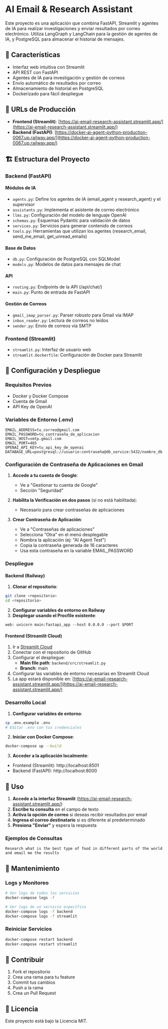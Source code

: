 # AI Email & Research Assistant

Este proyecto es una aplicación que combina FastAPI, Streamlit y agentes de IA para realizar investigaciones y enviar resultados por correo electrónico. Utiliza LangGraph y LangChain para la gestión de agentes de IA, y PostgreSQL para almacenar el historial de mensajes.

## 🌟 Características

- Interfaz web intuitiva con Streamlit
- API REST con FastAPI
- Agentes de IA para investigación y gestión de correos
- Envío automático de resultados por correo
- Almacenamiento de historial en PostgreSQL
- Dockerizado para fácil despliegue

## 🔗 URLs de Producción

- **Frontend (Streamlit)**: [https://ai-email-research-assistant.streamlit.app/](https://ai-email-research-assistant.streamlit.app/)
- **Backend (FastAPI)**: [https://docker-ai-agent-python-production-0067.up.railway.app/](https://docker-ai-agent-python-production-0067.up.railway.app/)

## 🏗 Estructura del Proyecto

### Backend (FastAPI)

#### Módulos de IA
- `agents.py`: Define los agentes de IA (email_agent y research_agent) y el supervisor
- `assistants.py`: Implementa el asistente de correo electrónico
- `llms.py`: Configuración del modelo de lenguaje OpenAI
- `schemas.py`: Esquemas Pydantic para validación de datos
- `services.py`: Servicios para generar contenido de correos
- `tools.py`: Herramientas que utilizan los agentes (research_email, send_me_email, get_unread_emails)

#### Base de Datos
- `db.py`: Configuración de PostgreSQL con SQLModel
- `models.py`: Modelos de datos para mensajes de chat

#### API
- `routing.py`: Endpoints de la API (/api/chat/)
- `main.py`: Punto de entrada de FastAPI

#### Gestión de Correos
- `gmail_imap_parser.py`: Parser robusto para Gmail vía IMAP
- `inbox_reader.py`: Lectura de correos no leídos
- `sender.py`: Envío de correos vía SMTP

### Frontend (Streamlit)
- `streamlit.py`: Interfaz de usuario web
- `streamlit.Dockerfile`: Configuración de Docker para Streamlit

## 🚀 Configuración y Despliegue

### Requisitos Previos
- Docker y Docker Compose
- Cuenta de Gmail
- API Key de OpenAI

### Variables de Entorno (.env)
```
EMAIL_ADDRESS=tu_correo@gmail.com
EMAIL_PASSWORD=tu_contraseña_de_aplicacion
EMAIL_HOST=smtp.gmail.com
EMAIL_PORT=465
OPENAI_API_KEY=tu_api_key_de_openai
DATABASE_URL=postgresql://usuario:contraseña@db_service:5432/nombre_db
```

### Configuración de Contraseña de Aplicaciones en Gmail

1. **Accede a tu cuenta de Google**:
   - Ve a "Gestionar tu cuenta de Google"
   - Sección "Seguridad"

2. **Habilita la Verificación en dos pasos** (si no está habilitada):
   - Necesario para crear contraseñas de aplicaciones

3. **Crear Contraseña de Aplicación**:
   - Ve a "Contraseñas de aplicaciones"
   - Selecciona "Otra" en el menú desplegable
   - Nombra la aplicación (ej: "AI Agent Test")
   - Copia la contraseña generada de 16 caracteres
   - Usa esta contraseña en la variable EMAIL_PASSWORD

### Despliegue

#### Backend (Railway)
1. **Clonar el repositorio**:
```bash
git clone <repositorio>
cd <repositorio>
```

2. **Configurar variables de entorno en Railway**
3. **Desplegar usando el Procfile existente**:
```
web: uvicorn main:fastapi_app --host 0.0.0.0 --port $PORT
```

#### Frontend (Streamlit Cloud)
1. Ir a [Streamlit Cloud](https://streamlit.io/cloud)
2. Conectar con el repositorio de GitHub
3. Configurar el despliegue:
   - **Main file path**: `backend/src/streamlit.py`
   - **Branch**: main
4. Configurar las variables de entorno necesarias en Streamlit Cloud
5. La app estará disponible en: [https://ai-email-research-assistant.streamlit.app/](https://ai-email-research-assistant.streamlit.app/)

### Desarrollo Local

1. **Configurar variables de entorno**:
```bash
cp .env.example .env
# Editar .env con tus credenciales
```

2. **Iniciar con Docker Compose**:
```bash
docker-compose up --build
```

3. **Acceder a la aplicación localmente**:
- Frontend (Streamlit): http://localhost:8501
- Backend (FastAPI): http://localhost:8000

## 📝 Uso

1. **Accede a la interfaz Streamlit** (https://ai-email-research-assistant.streamlit.app/)
2. **Escribe tu consulta** en el campo de texto
3. **Activa la opción de correo** si deseas recibir resultados por email
4. **Ingresa el correo destinatario** si es diferente al predeterminado
5. **Presiona "Enviar"** y espera la respuesta

### Ejemplos de Consultas
```
Research what is the best type of food in different parts of the world and email me the results
```

## 🔧 Mantenimiento

### Logs y Monitoreo
```bash
# Ver logs de todos los servicios
docker-compose logs -f

# Ver logs de un servicio específico
docker-compose logs -f backend
docker-compose logs -f streamlit
```

### Reiniciar Servicios
```bash
docker-compose restart backend
docker-compose restart streamlit
```

## 🤝 Contribuir

1. Fork el repositorio
2. Crea una rama para tu feature
3. Commit tus cambios
4. Push a la rama
5. Crea un Pull Request

## 📄 Licencia

Este proyecto está bajo la Licencia MIT. 